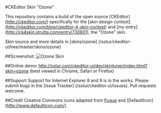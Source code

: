 #CKEditor Skin "Ozone"

This repository contains a build of the open source [CKEditor] (http://ckeditor.com/) specifically for the
[skin design contest] (http://ckeditor.com/blog/ckeditor-4-skin-contest) and [my entry]
(http://ck4skin.strutta.com/entry/730801), the "Ozone" skin.

Skin source and more details in [skins/ozone] (/sstur/ckeditor-ui/tree/master/skins/ozone)

##Screenshot:
![Ozone Skin](http://sstur.com/ckeditor-ui/skins/ozone/screenshot.png)

##Online demo:
http://sstur.com/ckeditor-ui/dev/skintuner/index.html?skin=ozone
(best viewed in Chrome, Safari or Firefox)

##Support
Support for Internet Explorer 8 and 9 is in the works. Please submit bugs in the [Issue Tracker]
(/sstur/ckeditor-ui/issues). Pull requests welcome.

##Credit
Creative Commons icons adapted from [Fugue](http://p.yusukekamiyamane.com/) and [DefaultIcon]
(http://www.defaulticon.com/).
